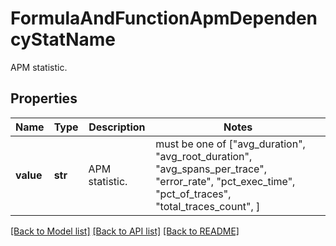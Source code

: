 # FormulaAndFunctionApmDependencyStatName

APM statistic.

## Properties

| Name      | Type    | Description    | Notes                                                                                                                                               |
| --------- | ------- | -------------- | --------------------------------------------------------------------------------------------------------------------------------------------------- |
| **value** | **str** | APM statistic. | must be one of ["avg_duration", "avg_root_duration", "avg_spans_per_trace", "error_rate", "pct_exec_time", "pct_of_traces", "total_traces_count", ] |

[[Back to Model list]](README.md#documentation-for-models) [[Back to API list]](README.md#documentation-for-api-endpoints) [[Back to README]](README.md)
